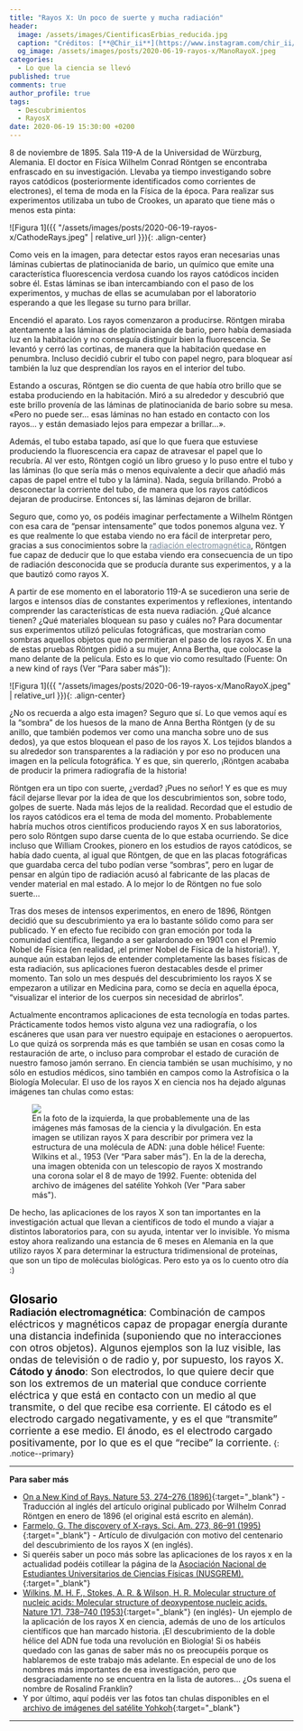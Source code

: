 ```yaml
---
title: "Rayos X: Un poco de suerte y mucha radiación"
header:
  image: /assets/images/CientificasErbias_reducida.jpg
  caption: "Créditos: [**@Chir_ii**](https://www.instagram.com/chir_ii/?hl=en)"
  og_image: /assets/images/posts/2020-06-19-rayos-x/ManoRayoX.jpeg
categories:
  - Lo que la ciencia se llevó
published: true
comments: true
author_profile: true
tags:
  - Descubrimientos
  - RayosX
date: 2020-06-19 15:30:00 +0200 
--- 
```


 
8 de noviembre de 1895. Sala 119-A de la Universidad de Würzburg, Alemania. El doctor en Física Wilhelm Conrad Röntgen se encontraba enfrascado en su investigación. Llevaba ya tiempo investigando sobre rayos catódicos (posteriormente identificados como corrientes de electrones), el tema de moda en la Física de la época. Para realizar sus experimentos utilizaba un tubo de Crookes, un aparato que tiene más o menos esta pinta:

![Figura 1]({{ "/assets/images/posts/2020-06-19-rayos-x/CathodeRays.jpeg" | relative_url }}){: .align-center}


Como veis en la imagen, para detectar estos rayos eran necesarias unas láminas cubiertas de platinocianida de bario, un químico que emite una característica fluorescencia verdosa cuando los rayos catódicos inciden sobre él. Estas láminas se iban intercambiando con el paso de los experimentos, y muchas de ellas se acumulaban por el laboratorio esperando a que les llegase su turno para brillar.

Encendió el aparato. Los rayos comenzaron a producirse. Röntgen miraba atentamente a las láminas de platinocianida de bario, pero había demasiada luz en la habitación y no conseguía distinguir bien la fluorescencia. Se levantó y cerró las cortinas, de manera que la habitación quedase en penumbra. Incluso decidió cubrir el tubo con papel negro, para bloquear  así también la luz que desprendían los rayos en el interior del tubo. 

Estando a oscuras, Röntgen se dio cuenta de que había otro brillo que se estaba produciendo en la habitación. Miró a su alrededor y descubrió que este brillo provenía de las láminas de platinocianida de bario sobre su mesa. «Pero no puede ser… esas láminas no han estado en contacto con los rayos… y están demasiado lejos para empezar a brillar…».

Además, el tubo estaba tapado, así que lo que fuera que estuviese produciendo la fluorescencia era capaz de atravesar el papel que lo recubría. Al ver esto, Röntgen cogió un libro grueso y lo puso entre el tubo y las láminas (lo que sería más o menos equivalente a decir que añadió más capas de papel entre el tubo y la lámina). Nada, seguía brillando. Probó a desconectar la corriente del tubo, de manera que los rayos catódicos dejaran de producirse. Entonces sí, las láminas dejaron de brillar.

Seguro que, como yo, os podéis imaginar perfectamente a Wilhelm Röntgen con esa cara de “pensar intensamente” que todos ponemos alguna vez. Y es que realmente lo que estaba viendo no era fácil de interpretar pero, gracias a sus conocimientos sobre la <a style="color:lightslategray" href="https://inesmm6.github.io/blog/lo%20que%20la%20ciencia%20se%20llev%C3%B3/rayos-x/index.html#target">radiación electromagnética</a>, Röntgen fue capaz de deducir que lo que estaba viendo era consecuencia de un tipo de radiación desconocida que se producía durante sus experimentos, y a la que bautizó como rayos X.

A partir de ese momento en el laboratorio 119-A se sucedieron una serie de largos e intensos días de constantes experimentos y reflexiones, intentando comprender las características de esta nueva radiación. ¿Qué alcance tienen? ¿Qué materiales bloquean su paso y cuáles no? Para documentar sus experimentos utilizó películas fotográficas, que mostrarían como sombras aquellos objetos que no permitieran el paso de los rayos X. En una de estas pruebas Röntgen pidió a su mujer, Anna Bertha, que colocase la mano delante de la película. Esto es lo que vio como resultado (Fuente: On a new kind of rays (Ver “Para saber más”)):

![Figura 1]({{ "/assets/images/posts/2020-06-19-rayos-x/ManoRayoX.jpeg" | relative_url }}){: .align-center}

¿No os recuerda a algo esta imagen? Seguro que sí. Lo que vemos aquí es la “sombra” de los huesos de la mano de  Anna Bertha Röntgen  (y de su anillo, que también podemos ver como una mancha sobre uno de sus dedos), ya que estos bloquean el paso de los rayos X. Los tejidos blandos a su alrededor son transparentes a la radiación y por eso no producen una imagen en la película fotográfica. Y es que, sin quererlo, ¡Röntgen acababa de producir la primera radiografía de la historia! 

Röntgen era un tipo con suerte, ¿verdad? ¡Pues no señor! Y es que es muy fácil dejarse llevar por la idea de que los descubrimientos son, sobre todo, golpes de suerte. Nada más lejos de la realidad. Recordad que el estudio de los rayos catódicos era el tema de moda del momento. Probablemente habría muchos otros científicos produciendo rayos X en sus laboratorios, pero solo Röntgen supo darse cuenta de lo que estaba ocurriendo. Se dice incluso que William Crookes, pionero en los estudios de rayos catódicos, se había dado cuenta, al igual que Röntgen, de que en las placas fotográficas que guardaba cerca del tubo podían verse “sombras”, pero en lugar de pensar en algún tipo de radiación acusó al fabricante de las placas de vender material en mal estado. A lo mejor lo de Röntgen no fue solo suerte…

Tras dos meses de intensos experimentos, en enero de 1896, Röntgen decidió que su descubrimiento ya era lo bastante sólido como para ser publicado. Y en efecto fue recibido con gran emoción por toda la comunidad científica, llegando a ser galardonado en 1901 con el Premio Nobel de Física (en realidad, ¡el primer Nobel de Física de la historia!). Y, aunque aún estaban lejos de entender completamente las bases físicas de esta radiación, sus aplicaciones fueron destacables desde el primer momento. Tan solo un mes después del descubrimiento los rayos X se empezaron a utilizar en Medicina para, como se decía en aquella época, “visualizar el interior de los cuerpos sin necesidad de abrirlos”. 

Actualmente encontramos aplicaciones de esta tecnología en todas partes. Prácticamente todos hemos visto alguna vez una radiografía, o los escáneres que usan para ver nuestro equipaje en estaciones o aeropuertos. Lo que quizá os sorprenda más es que también se usan en cosas como la restauración de arte, o incluso para comprobar el estado de curación de nuestro famoso jamón serrano. En ciencia también se usan muchísimo, y no sólo en estudios médicos, sino también en campos como la Astrofísica o la Biología Molecular. El uso de los rayos X en ciencia nos ha dejado algunas imágenes tan chulas como estas:


<figure>
	<img src="{{ site.url }}{{ site.baseurl }}/assets/images/posts/2020-06-19-rayos-x/fig3.png"/>
	<figcaption> En la foto de la izquierda, la que probablemente una de las imágenes más famosas de la ciencia y la divulgación. En esta imagen se utilizan rayos X para describir por primera vez la estructura de una molécula de ADN: ¡una doble hélice! Fuente: Wilkins et al., 1953 (Ver “Para saber más”). En la de la derecha, una imagen obtenida con un telescopio de rayos X mostrando una corona solar el 8 de mayo de 1992. Fuente: obtenida del archivo de imágenes del satélite Yohkoh (Ver "Para saber más").</figcaption>
</figure>

De hecho, las aplicaciones de los rayos X son tan importantes en la investigación actual que llevan a científicos de todo el mundo a viajar a distintos laboratorios para, con su ayuda, intentar ver lo invisible. Yo misma estoy ahora realizando una estancia de 6 meses en Alemania en la que utilizo rayos X para determinar la estructura tridimensional de proteínas, que son un tipo de moléculas biológicas. Pero esto ya os lo cuento otro día :) 
&nbsp;  
&nbsp;   

<span style="font-size:1.5em"><a id="target" style= "color:black"><b>Glosario</b></a></span>
&nbsp;   
<span style="font-size:1.25em">**Radiación electromagnética**: Combinación de campos eléctricos y magnéticos capaz de propagar energía durante una distancia indefinida (suponiendo que no interacciones con otros objetos). Algunos ejemplos son la luz visible, las ondas de televisión o de radio y, por supuesto, los rayos X.   
**Cátodo y ánodo**: Son electrodos, lo que quiere decir que son los extremos de un material que conduce corriente eléctrica y que está en contacto con un medio al que transmite, o del que recibe esa corriente. El cátodo es el electrodo cargado negativamente, y es el que “transmite” corriente a ese medio. El ánodo, es el electrodo cargado positivamente, por lo que es el que “recibe” la corriente.</span>
{: .notice--primary} 
     
---
**Para saber más**
* [On a New Kind of Rays. Nature 53, 274–276 (1896)](https://www.nature.com/articles/053274b0){:target="_blank"} - Traducción al inglés del artículo original publicado por Wilhelm Conrad Röntgen en enero de 1896 (el original está escrito en alemán).
* [Farmelo, G. The discovery of X-rays. Sci. Am. 273, 86–91 (1995)](https://pubmed.ncbi.nlm.nih.gov/8966538/){:target="_blank"} - Artículo de divulgación con motivo del centenario del descubrimiento de los rayos X (en inglés).
* Si queréis saber un poco más sobre las aplicaciones de los rayos x en la actualidad podéis cotillear la página de la [Asociación Nacional de Estudiantes Universitarios de Ciencias Físicas (NUSGREM).](https://nusgrem.es/rayos-x-historia-y-aplicaciones/){:target="_blank"}
* [Wilkins, M. H. F., Stokes, A. R. & Wilson, H. R. Molecular structure of nucleic acids: Molecular structure of deoxypentose nucleic acids. Nature 171, 738–740 (1953)](https://www.nature.com/articles/171738a0){:target="_blank"} (en inglés)- Un ejemplo de la aplicación de  los rayos X en ciencia, además de uno de los artículos científicos que han marcado historia. ¡El descubrimiento de la doble hélice del ADN fue toda una revolución en Biología! Si os habéis quedado con las ganas de saber más no os preocupéis porque os hablaremos de este trabajo más adelante. En especial de uno de los nombres más importantes de esa investigación, pero que desgraciadamente no se encuentra en la lista de autores... ¿Os suena el nombre de Rosalind Franklin?
* Y por último, aquí podéis ver las fotos tan chulas disponibles en el [archivo de imágenes del satélite Yohkoh](http://ylstone.physics.montana.edu/ylegacy/xray_sun/phy_intro.html){:target="_blank"}

---
